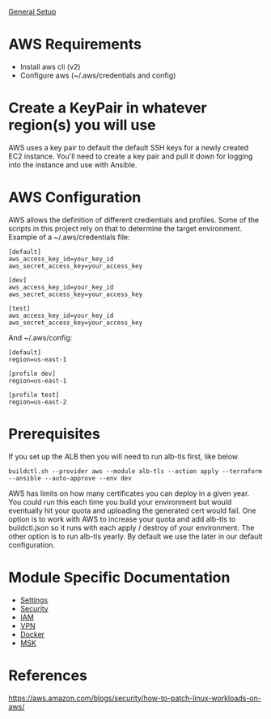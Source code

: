 [General Setup](../README.md)

# AWS Requirements

* Install aws cli (v2)
* Configure aws (~/.aws/credentials and config)

# Create a KeyPair in whatever region(s) you will use

AWS uses a key pair to default the default SSH keys for a newly created EC2 instance.  You'll need to 
create a key pair and pull it down for logging into the instance and use with Ansible.

# AWS Configuration

AWS allows the definition of different credientials and profiles.  Some of the scripts in this project 
rely on that to determine the target environment.  Example of a ~/.aws/credentials file:

```
[default]
aws_access_key_id=your_key_id
aws_secret_access_key=your_access_key

[dev]
aws_access_key_id=your_key_id
aws_secret_access_key=your_access_key

[test]
aws_access_key_id=your_key_id
aws_secret_access_key=your_access_key
```

And ~/.aws/config:

```
[default]
region=us-east-1

[profile dev]
region=us-east-1

[profile test]
region=us-east-2
```

# Prerequisites

If you set up the ALB then you will need to run alb-tls first, like below.

```
buildctl.sh --provider aws --module alb-tls --action apply --terraform --ansible --auto-approve --env dev
```

AWS has limits on how many certificates you can deploy in a given year.  You could run this each time you build your environment but would eventually hit your quota and uploading the generated cert would fail.  One option is to work with AWS to increase your quota and add alb-tls to buildctl.json so it runs with each apply / destroy of your environment.  The other option is to run alb-tls yearly.  By default we use the later in our default configuration.

# Module Specific Documentation

* [Settings](settings/README.md)
* [Security](security/README.md)
* [IAM](iam/README.md)
* [VPN](client-vpn/README.md)
* [Docker](../ansible/docker/README.md)
* [MSK](msk/README.md)

# References 

https://aws.amazon.com/blogs/security/how-to-patch-linux-workloads-on-aws/
